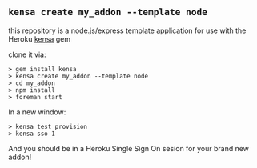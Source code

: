 ## `kensa create my_addon --template node`

this repository is a node.js/express template application for use with the 
Heroku <a href="http://github.com/heroku/kensa">kensa</a> gem

clone it via:

    > gem install kensa
    > kensa create my_addon --template node
    > cd my_addon
    > npm install
    > foreman start

In a new window: 

    > kensa test provision
    > kensa sso 1

And you should be in a Heroku Single Sign On sesion for your brand new addon! 
